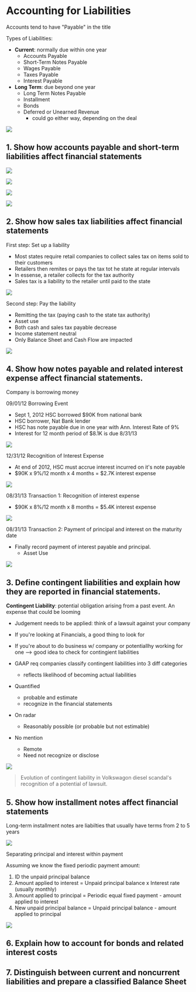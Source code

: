 # Accounting for Liabilities

Accounts tend to have "Payable" in the title

Types of Liabilities:
- **Current**: normally due within one year
  - Accounts Payable
  - Short-Term Notes Payable
  - Wages Payable
  - Taxes Payable
  - Interest Payable
- **Long Term**: due beyond one year
  - Long Term Notes Payable
  - Installment
  - Bonds
  - Deferred or Unearned Revenue
    - could go either way, depending on the deal

![](images/2023-04-27-11-43-51.png)

## 1. Show how accounts payable and short-term liabilities affect financial statements 

![](images/2023-04-27-11-50-00.png)

![](images/2023-04-27-11-50-10.png)

![](images/2023-04-27-11-50-16.png)

![](images/2023-04-27-11-50-19.png)

## 2. Show how sales tax liabilities affect financial statements

First step: Set up a liability 

- Most states require retail companies to collect sales tax on items sold to their customers
- Retailers then remites or pays the tax tot he state at regular intervals
- In essense, a retailer collects for the tax authority
- Sales tax is a liability to the retailer until paid to the state

![](images/2023-04-27-11-54-06.png)

Second step: Pay the liability

- Remitting the tax (paying cash to the state tax authority)
- Asset use
- Both cash and sales tax payable decrease
- Income statement neutral
- Only Balance Sheet and Cash Flow are impacted

![](images/2023-04-27-11-56-21.png)

## 4. Show how notes payable and related interest expense affect financial statements.

Company is borrowing money

09/01/12 Borrowing Event
- Sept 1, 2012 HSC borrowed $90K from national bank
- HSC borrower, Nat Bank lender
- HSC has note payable due in one year with Ann. Interest Rate of 9%
- Interest for 12 month period of $8.1K is due 8/31/13

![](images/2023-04-27-12-00-02.png)

12/31/12 Recognition of Interest Expense
- At end of 2012, HSC must accrue interest incurred on it's note payable
- $90K x 9%/12 month x 4 months = $2.7K interest expense

![](images/2023-04-27-12-01-10.png)

08/31/13 Transaction 1: Recognition of interest expense
- $90K x 8%/12 month x 8 months = $5.4K interest expense

![](images/2023-04-27-12-02-59.png)

08/31/13 Transaction 2: Payment of principal and interest on the maturity date
- Finally record payment of interest payable and principal. 
  - Asset Use

![](images/2023-04-27-12-03-11.png)

## 3. Define contingent liabilities and explain how they are reported in financial statements.

**Contingent Liability**: potential obligation arising from a past event. An expense that could be looming

- Judgement needs to be applied: think of a lawsuit against your company

- If you're looking at Financials, a good thing to look for
- If you're about to do business w/ company or potentiallhy working for one --> good idea to check for contingient liabilities

- GAAP req companies classify contingent liabilities into 3 diff categories
  - reflects likelihood of becoming actual liabilities

- Quantified
  - probable and estimate
  - recognize in the financial statements
- On radar
  - Reasonably possible (or probable but not estimable)
- No mention
  - Remote
  - Need not recognize or disclose

![](images/2023-04-27-12-06-24.png)

> Evolution of contingent liability in Volkswagon diesel scandal's recognition of a potential of lawsuit.

## 5. Show how installment notes affect financial statements

Long-term installment notes are liabilties that usually have terms from 2 to 5 years

![](images/2023-04-27-12-11-45.png)

Separating principal and interest within payment

Assuming we know the fixed periodic payment amount:
1. ID the unpaid principal balance
2. Amount applied to interest = Unpaid principal balance x Interest rate (usually monthly)
3. Amount applied to principal = Periodic equal fixed payment - amount applied to interest
4. New unpaid principal balance = Unpaid principal balance - amount applied to principal 

![](images/2023-04-27-13-22-43.png)

## 6. Explain how to account for bonds and related interest costs

## 7. Distinguish between current and noncurrent liabilities and prepare a classified Balance Sheet